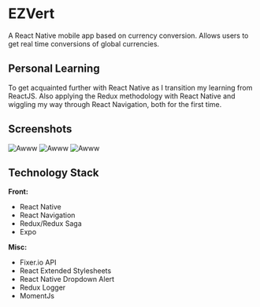 # EZVert
A React Native mobile app based on currency conversion. Allows users to get real time conversions of global currencies.

## Personal Learning
To get acquainted further with React Native as I transition my learning from ReactJS. Also applying the Redux methodology with React Native and wiggling my way through React Navigation, both for the first time.

## Screenshots
![Awww](https://i.imgur.com/pVdlgic.png "Yeah")
![Awww](https://i.imgur.com/j63wfXG.png "Yeah")
![Awww](https://i.imgur.com/xEToPkp.png "Yeah")

## Technology Stack
**Front:**
- React Native
-	React Navigation
- Redux/Redux Saga
- Expo

**Misc:**
- Fixer.io API
- React Extended Stylesheets
- React Native Dropdown Alert
- Redux Logger
- MomentJs
